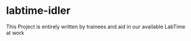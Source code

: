 # labtime-idler
This Project is entirely written by trainees and aid in our available LabTime at work
